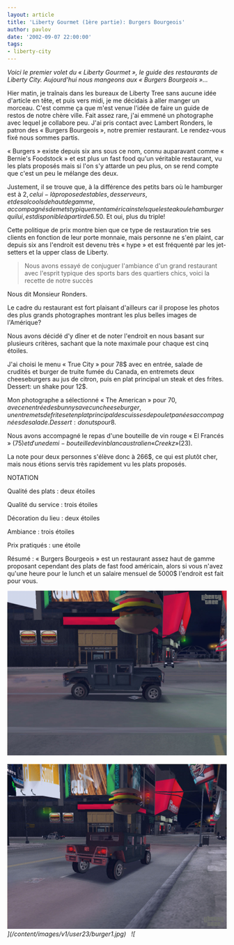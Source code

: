 ```yaml
---
layout: article
title: 'Liberty Gourmet (1ère partie): Burgers Bourgeois'
author: pavlov
date: '2002-09-07 22:00:00'
tags:
- liberty-city
---
```


_Voici le premier volet du « Liberty Gourmet », le guide des restaurants de Liberty City. Aujourd'hui nous mangeons aux « Burgers Bourgeois »..._

Hier matin, je traînais dans les bureaux de Liberty Tree sans aucune idée d'article en tête, et puis vers midi, je me décidais à aller manger un morceau. C'est comme ça que m'est venue l'idée de faire un guide de restos de notre chère ville. Fait assez rare, j'ai emmené un photographe avec lequel je collabore peu. J'ai pris contact avec Lambert Ronders, le patron des « Burgers Bourgeois », notre premier restaurant. Le rendez-vous fixé nous sommes partis.

« Burgers » existe depuis six ans sous ce nom, connu auparavant comme « Bernie's Foodstock » et est plus un fast food qu'un véritable restaurant, vu les plats proposés mais si l'on s'y attarde un peu plus, on se rend compte que c'est un peu le mélange des deux.

Justement, il se trouve que, à la différence des petits bars où le hamburger est à 2$, celui-là propose des tables, des serveurs, et des alcools de haut de gamme, accompagnés de mets typiquement américains tels que le steak ou le hamburger qui lui, est disponible à partir de 6.50$. Et oui, plus du triple!

Cette politique de prix montre bien que ce type de restauration trie ses clients en fonction de leur porte monnaie, mais personne ne s'en plaint, car depuis six ans l'endroit est devenu très « hype » et est fréquenté par les jet-setters et la upper class de Liberty.

> Nous avons essayé de conjuguer l'ambiance d'un grand restaurant avec l'esprit typique des sports bars des quartiers chics, voici la recette de notre succès

Nous dit Monsieur Ronders.

Le cadre du restaurant est fort plaisant d'ailleurs car il propose les photos des plus grands photographes montrant les plus belles images de l'Amérique?

Nous avons décidé d'y dîner et de noter l'endroit en nous basant sur plusieurs critères, sachant que la note maximale pour chaque est cinq étoiles.

J'ai choisi le menu « True City » pour 78$ avec en entrée, salade de crudités et burger de truite fumée du Canada, en entremets deux cheeseburgers au jus de citron, puis en plat principal un steak et des frites. Dessert: un shake pour 12$.

Mon photographe a sélectionné « The American » pour 70$, avec en entrée des bunnys avec un cheeseburger, un entremets de frites et en plat principal des cuisses de poulet panées accompagnées de salade. Dessert : donuts pour 8$.

Nous avons accompagné le repas d'une bouteille de vin rouge « El Francés » (75$) et d'une demi-bouteille de vin blanc australien « Creekz » (23$).

La note pour deux personnes s'élève donc à 266$, ce qui est plutôt cher, mais nous étions servis très rapidement vu les plats proposés.

NOTATION

Qualité des plats : deux étoiles

Qualité du service : trois étoiles

Décoration du lieu : deux étoiles

Ambiance : trois étoiles

Prix pratiqués : une étoile

Résumé : « Burgers Bourgeois » est un restaurant assez haut de gamme proposant cependant des plats de fast food américain, alors si vous n'avez qu'une heure pour le lunch et un salaire mensuel de 5000$ l'endroit est fait pour vous.

![](/content/images/v1/user23/burger1.jpg)&nbsp;&nbsp; ![](/content/images/v1/user23/burger2.jpg)
_](/content/images/v1/user23/burger1.jpg)&nbsp;&nbsp; ![_

<!--kg-card-end: markdown-->
